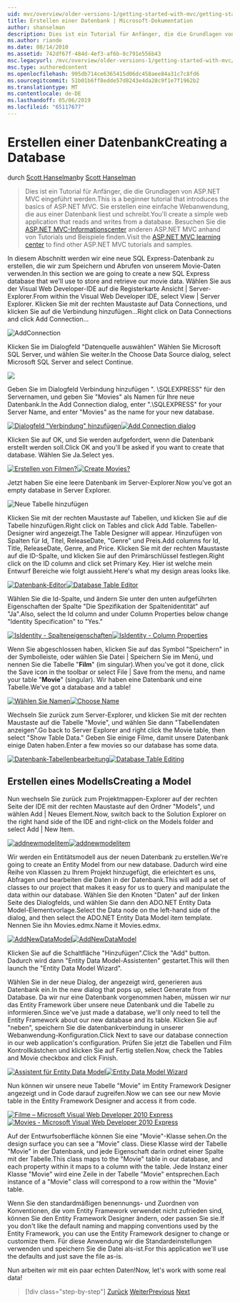 ```yaml
---
uid: mvc/overview/older-versions-1/getting-started-with-mvc/getting-started-with-mvc-part4
title: Erstellen einer Datenbank | Microsoft-Dokumentation
author: shanselman
description: Dies ist ein Tutorial für Anfänger, die die Grundlagen von ASP.NET MVC eingeführt werden. Erstellen Sie eine einfache Webanwendung, die aus einer Datenbank liest und schreibt.
ms.author: riande
ms.date: 08/14/2010
ms.assetid: 742df67f-484d-4ef3-af6b-8c791e556b43
msc.legacyurl: /mvc/overview/older-versions-1/getting-started-with-mvc/getting-started-with-mvc-part4
msc.type: authoredcontent
ms.openlocfilehash: 995db714ce6365415d06dc458aee84a31c7c8fd6
ms.sourcegitcommit: 51b01b6ff8edde57d8243e4da28c9f1e7f1962b2
ms.translationtype: MT
ms.contentlocale: de-DE
ms.lasthandoff: 05/06/2019
ms.locfileid: "65117677"
---
```

# <a name="creating-a-database"></a><span data-ttu-id="c4290-104">Erstellen einer Datenbank</span><span class="sxs-lookup"><span data-stu-id="c4290-104">Creating a Database</span></span>

<span data-ttu-id="c4290-105">durch [Scott Hanselman](https://github.com/shanselman)</span><span class="sxs-lookup"><span data-stu-id="c4290-105">by [Scott Hanselman](https://github.com/shanselman)</span></span>

> <span data-ttu-id="c4290-106">Dies ist ein Tutorial für Anfänger, die die Grundlagen von ASP.NET MVC eingeführt werden.</span><span class="sxs-lookup"><span data-stu-id="c4290-106">This is a beginner tutorial that introduces the basics of ASP.NET MVC.</span></span> <span data-ttu-id="c4290-107">Sie erstellen eine einfache Webanwendung, die aus einer Datenbank liest und schreibt.</span><span class="sxs-lookup"><span data-stu-id="c4290-107">You'll create a simple web application that reads and writes from a database.</span></span> <span data-ttu-id="c4290-108">Besuchen Sie die [ASP.NET MVC-Informationscenter](../../../index.md) anderen ASP.NET MVC anhand von Tutorials und Beispiele finden.</span><span class="sxs-lookup"><span data-stu-id="c4290-108">Visit the [ASP.NET MVC learning center](../../../index.md) to find other ASP.NET MVC tutorials and samples.</span></span>

<span data-ttu-id="c4290-109">In diesem Abschnitt werden wir eine neue SQL Express-Datenbank zu erstellen, die wir zum Speichern und Abrufen von unserem Movie-Daten verwenden.</span><span class="sxs-lookup"><span data-stu-id="c4290-109">In this section we are going to create a new SQL Express database that we'll use to store and retrieve our movie data.</span></span> <span data-ttu-id="c4290-110">Wählen Sie aus der Visual Web Developer-IDE auf die Registerkarte Ansicht | Server-Explorer.</span><span class="sxs-lookup"><span data-stu-id="c4290-110">From within the Visual Web Developer IDE, select View | Server Explorer.</span></span> <span data-ttu-id="c4290-111">Klicken Sie mit der rechten Maustaste auf Data Connections, und klicken Sie auf die Verbindung hinzufügen...</span><span class="sxs-lookup"><span data-stu-id="c4290-111">Right click on Data Connections and click Add Connection...</span></span>

![AddConnection](getting-started-with-mvc-part4/_static/image1.png)

<span data-ttu-id="c4290-113">Klicken Sie im Dialogfeld "Datenquelle auswählen" Wählen Sie Microsoft SQL Server, und wählen Sie weiter.</span><span class="sxs-lookup"><span data-stu-id="c4290-113">In the Choose Data Source dialog, select Microsoft SQL Server and select Continue.</span></span>

![](getting-started-with-mvc-part4/_static/image2.png)

<span data-ttu-id="c4290-114">Geben Sie im Dialogfeld Verbindung hinzufügen ". \SQLEXPRESS" für den Servernamen, und geben Sie "Movies" als Namen für Ihre neue Datenbank.</span><span class="sxs-lookup"><span data-stu-id="c4290-114">In the Add Connection dialog, enter ".\SQLEXPRESS" for your Server Name, and enter "Movies" as the name for your new database.</span></span>

<span data-ttu-id="c4290-115">[![Dialogfeld "Verbindung" hinzufügen](getting-started-with-mvc-part4/_static/image4.png)](getting-started-with-mvc-part4/_static/image3.png)</span><span class="sxs-lookup"><span data-stu-id="c4290-115">[![Add Connection dialog](getting-started-with-mvc-part4/_static/image4.png)](getting-started-with-mvc-part4/_static/image3.png)</span></span>

<span data-ttu-id="c4290-116">Klicken Sie auf OK, und Sie werden aufgefordert, wenn die Datenbank erstellt werden soll.</span><span class="sxs-lookup"><span data-stu-id="c4290-116">Click OK and you'll be asked if you want to create that database.</span></span> <span data-ttu-id="c4290-117">Wählen Sie Ja.</span><span class="sxs-lookup"><span data-stu-id="c4290-117">Select yes.</span></span>

<span data-ttu-id="c4290-118">[![Erstellen von Filmen?](getting-started-with-mvc-part4/_static/image6.png)](getting-started-with-mvc-part4/_static/image5.png)</span><span class="sxs-lookup"><span data-stu-id="c4290-118">[![Create Movies?](getting-started-with-mvc-part4/_static/image6.png)](getting-started-with-mvc-part4/_static/image5.png)</span></span>

<span data-ttu-id="c4290-119">Jetzt haben Sie eine leere Datenbank im Server-Explorer.</span><span class="sxs-lookup"><span data-stu-id="c4290-119">Now you've got an empty database in Server Explorer.</span></span>

![Neue Tabelle hinzufügen](getting-started-with-mvc-part4/_static/image7.png)

<span data-ttu-id="c4290-121">Klicken Sie mit der rechten Maustaste auf Tabellen, und klicken Sie auf die Tabelle hinzufügen.</span><span class="sxs-lookup"><span data-stu-id="c4290-121">Right click on Tables and click Add Table.</span></span> <span data-ttu-id="c4290-122">Tabellen-Designer wird angezeigt.</span><span class="sxs-lookup"><span data-stu-id="c4290-122">The Table Designer will appear.</span></span> <span data-ttu-id="c4290-123">Hinzufügen von Spalten für Id, Titel, ReleaseDate, "Genre" und Preis.</span><span class="sxs-lookup"><span data-stu-id="c4290-123">Add columns for Id, Title, ReleaseDate, Genre, and Price.</span></span> <span data-ttu-id="c4290-124">Klicken Sie mit der rechten Maustaste auf die ID-Spalte, und klicken Sie auf den Primärschlüssel festlegen.</span><span class="sxs-lookup"><span data-stu-id="c4290-124">Right click on the ID column and click set Primary Key.</span></span> <span data-ttu-id="c4290-125">Hier ist welche mein Entwurf Bereiche wie folgt aussieht.</span><span class="sxs-lookup"><span data-stu-id="c4290-125">Here's what my design areas looks like.</span></span>

<span data-ttu-id="c4290-126">[![Datenbank-Editor](getting-started-with-mvc-part4/_static/image9.png)](getting-started-with-mvc-part4/_static/image8.png)</span><span class="sxs-lookup"><span data-stu-id="c4290-126">[![Database Table Editor](getting-started-with-mvc-part4/_static/image9.png)](getting-started-with-mvc-part4/_static/image8.png)</span></span>

<span data-ttu-id="c4290-127">Wählen Sie die Id-Spalte, und ändern Sie unter den unten aufgeführten Eigenschaften der Spalte "Die Spezifikation der Spaltenidentität" auf "Ja".</span><span class="sxs-lookup"><span data-stu-id="c4290-127">Also, select the Id column and under Column Properties below change "Identity Specification" to "Yes."</span></span>

<span data-ttu-id="c4290-128">[![IsIdentity - Spalteneigenschaften](getting-started-with-mvc-part4/_static/image11.png)](getting-started-with-mvc-part4/_static/image10.png)</span><span class="sxs-lookup"><span data-stu-id="c4290-128">[![IsIdentity - Column Properties](getting-started-with-mvc-part4/_static/image11.png)](getting-started-with-mvc-part4/_static/image10.png)</span></span>

<span data-ttu-id="c4290-129">Wenn Sie abgeschlossen haben, klicken Sie auf das Symbol "Speichern" in der Symbolleiste, oder wählen Sie Datei | Speichern Sie im Menü, und nennen Sie die Tabelle "**Film**" (im singular).</span><span class="sxs-lookup"><span data-stu-id="c4290-129">When you've got it done, click the Save icon in the toolbar or select File | Save from the menu, and name your table "**Movie**" (singular).</span></span> <span data-ttu-id="c4290-130">Wir haben eine Datenbank und eine Tabelle.</span><span class="sxs-lookup"><span data-stu-id="c4290-130">We've got a database and a table!</span></span>

<span data-ttu-id="c4290-131">[![Wählen Sie Namen](getting-started-with-mvc-part4/_static/image13.png)](getting-started-with-mvc-part4/_static/image12.png)</span><span class="sxs-lookup"><span data-stu-id="c4290-131">[![Choose Name](getting-started-with-mvc-part4/_static/image13.png)](getting-started-with-mvc-part4/_static/image12.png)</span></span>

<span data-ttu-id="c4290-132">Wechseln Sie zurück zum Server-Explorer, und klicken Sie mit der rechten Maustaste auf die Tabelle "Movie", und wählen Sie dann "Tabellendaten anzeigen".</span><span class="sxs-lookup"><span data-stu-id="c4290-132">Go back to Server Explorer and right click the Movie table, then select "Show Table Data."</span></span> <span data-ttu-id="c4290-133">Geben Sie einige Filme, damit unsere Datenbank einige Daten haben.</span><span class="sxs-lookup"><span data-stu-id="c4290-133">Enter a few movies so our database has some data.</span></span>

<span data-ttu-id="c4290-134">[![Datenbank-Tabellenbearbeitung](getting-started-with-mvc-part4/_static/image15.png)](getting-started-with-mvc-part4/_static/image14.png)</span><span class="sxs-lookup"><span data-stu-id="c4290-134">[![Database Table Editing](getting-started-with-mvc-part4/_static/image15.png)](getting-started-with-mvc-part4/_static/image14.png)</span></span>

## <a name="creating-a-model"></a><span data-ttu-id="c4290-135">Erstellen eines Modells</span><span class="sxs-lookup"><span data-stu-id="c4290-135">Creating a Model</span></span>

<span data-ttu-id="c4290-136">Nun wechseln Sie zurück zum Projektmappen-Explorer auf der rechten Seite der IDE mit der rechten Maustaste auf den Ordner "Models", und wählen Add | Neues Element.</span><span class="sxs-lookup"><span data-stu-id="c4290-136">Now, switch back to the Solution Explorer on the right hand side of the IDE and right-click on the Models folder and select Add | New Item.</span></span>

<span data-ttu-id="c4290-137">[![addnewmodelitem](getting-started-with-mvc-part4/_static/image17.png)](getting-started-with-mvc-part4/_static/image16.png)</span><span class="sxs-lookup"><span data-stu-id="c4290-137">[![addnewmodelitem](getting-started-with-mvc-part4/_static/image17.png)](getting-started-with-mvc-part4/_static/image16.png)</span></span>

<span data-ttu-id="c4290-138">Wir werden ein Entitätsmodell aus der neuen Datenbank zu erstellen.</span><span class="sxs-lookup"><span data-stu-id="c4290-138">We're going to create an Entity Model from our new database.</span></span> <span data-ttu-id="c4290-139">Dadurch wird eine Reihe von Klassen zu Ihrem Projekt hinzugefügt, die erleichtert es uns, Abfragen und bearbeiten die Daten in der Datenbank.</span><span class="sxs-lookup"><span data-stu-id="c4290-139">This will add a set of classes to our project that makes it easy for us to query and manipulate the data within our database.</span></span> <span data-ttu-id="c4290-140">Wählen Sie den Knoten "Daten" auf der linken Seite des Dialogfelds, und wählen Sie dann den ADO.NET Entity Data Model-Elementvorlage.</span><span class="sxs-lookup"><span data-stu-id="c4290-140">Select the Data node on the left-hand side of the dialog, and then select the ADO.NET Entity Data Model item template.</span></span> <span data-ttu-id="c4290-141">Nennen Sie ihn Movies.edmx.</span><span class="sxs-lookup"><span data-stu-id="c4290-141">Name it Movies.edmx.</span></span>

<span data-ttu-id="c4290-142">[![AddNewDataModel](getting-started-with-mvc-part4/_static/image19.png)](getting-started-with-mvc-part4/_static/image18.png)</span><span class="sxs-lookup"><span data-stu-id="c4290-142">[![AddNewDataModel](getting-started-with-mvc-part4/_static/image19.png)](getting-started-with-mvc-part4/_static/image18.png)</span></span>

<span data-ttu-id="c4290-143">Klicken Sie auf die Schaltfläche "Hinzufügen".</span><span class="sxs-lookup"><span data-stu-id="c4290-143">Click the "Add" button.</span></span> <span data-ttu-id="c4290-144">Dadurch wird dann "Entity Data Model-Assistenten" gestartet.</span><span class="sxs-lookup"><span data-stu-id="c4290-144">This will then launch the "Entity Data Model Wizard".</span></span>

<span data-ttu-id="c4290-145">Wählen Sie in der neue Dialog, der angezeigt wird, generieren aus Datenbank ein.</span><span class="sxs-lookup"><span data-stu-id="c4290-145">In the new dialog that pops up, select Generate from Database.</span></span> <span data-ttu-id="c4290-146">Da wir nur eine Datenbank vorgenommen haben, müssen wir nur das Entity Framework über unsere neue Datenbank und die Tabelle zu informieren.</span><span class="sxs-lookup"><span data-stu-id="c4290-146">Since we've just made a database, we'll only need to tell the Entity Framework about our new database and its table.</span></span> <span data-ttu-id="c4290-147">Klicken Sie auf "neben", speichern Sie die datenbankverbindung in unserer Webanwendung-Konfiguration.</span><span class="sxs-lookup"><span data-stu-id="c4290-147">Click Next to save our database connection in our web application's configuration.</span></span> <span data-ttu-id="c4290-148">Prüfen Sie jetzt die Tabellen und Film Kontrollkästchen und klicken Sie auf Fertig stellen.</span><span class="sxs-lookup"><span data-stu-id="c4290-148">Now, check the Tables and Movie checkbox and click Finish.</span></span>

<span data-ttu-id="c4290-149">[![Assistent für Entity Data Model](getting-started-with-mvc-part4/_static/image21.png)](getting-started-with-mvc-part4/_static/image20.png)</span><span class="sxs-lookup"><span data-stu-id="c4290-149">[![Entity Data Model Wizard](getting-started-with-mvc-part4/_static/image21.png)](getting-started-with-mvc-part4/_static/image20.png)</span></span>

<span data-ttu-id="c4290-150">Nun können wir unsere neue Tabelle "Movie" im Entity Framework Designer angezeigt und in Code darauf zugreifen.</span><span class="sxs-lookup"><span data-stu-id="c4290-150">Now we can see our new Movie table in the Entity Framework Designer and access it from code.</span></span>

<span data-ttu-id="c4290-151">[![Filme – Microsoft Visual Web Developer 2010 Express](getting-started-with-mvc-part4/_static/image23.png)](getting-started-with-mvc-part4/_static/image22.png)</span><span class="sxs-lookup"><span data-stu-id="c4290-151">[![Movies - Microsoft Visual Web Developer 2010 Express](getting-started-with-mvc-part4/_static/image23.png)](getting-started-with-mvc-part4/_static/image22.png)</span></span>

<span data-ttu-id="c4290-152">Auf der Entwurfsoberfläche können Sie eine "Movie"-Klasse sehen.</span><span class="sxs-lookup"><span data-stu-id="c4290-152">On the design surface you can see a "Movie" class.</span></span> <span data-ttu-id="c4290-153">Diese Klasse wird der Tabelle "Movie" in der Datenbank, und jede Eigenschaft darin ordnet einer Spalte mit der Tabelle.</span><span class="sxs-lookup"><span data-stu-id="c4290-153">This class maps to the "Movie" table in our database, and each property within it maps to a column with the table.</span></span> <span data-ttu-id="c4290-154">Jede Instanz einer Klasse "Movie" wird eine Zeile in der Tabelle "Movie" entsprechen.</span><span class="sxs-lookup"><span data-stu-id="c4290-154">Each instance of a "Movie" class will correspond to a row within the "Movie" table.</span></span>

<span data-ttu-id="c4290-155">Wenn Sie den standardmäßigen benennungs- und Zuordnen von Konventionen, die vom Entity Framework verwendet nicht zufrieden sind, können Sie den Entity Framework Designer ändern, oder passen Sie sie.</span><span class="sxs-lookup"><span data-stu-id="c4290-155">If you don't like the default naming and mapping conventions used by the Entity Framework, you can use the Entity Framework designer to change or customize them.</span></span> <span data-ttu-id="c4290-156">Für diese Anwendung wir die Standardeinstellungen verwenden und speichern Sie die Datei als-ist.</span><span class="sxs-lookup"><span data-stu-id="c4290-156">For this application we'll use the defaults and just save the file as-is.</span></span>

<span data-ttu-id="c4290-157">Nun arbeiten wir mit ein paar echten Daten!</span><span class="sxs-lookup"><span data-stu-id="c4290-157">Now, let's work with some real data!</span></span>

> [!div class="step-by-step"]
> <span data-ttu-id="c4290-158">[Zurück](getting-started-with-mvc-part3.md)
> [Weiter](getting-started-with-mvc-part5.md)</span><span class="sxs-lookup"><span data-stu-id="c4290-158">[Previous](getting-started-with-mvc-part3.md)
[Next](getting-started-with-mvc-part5.md)</span></span>
